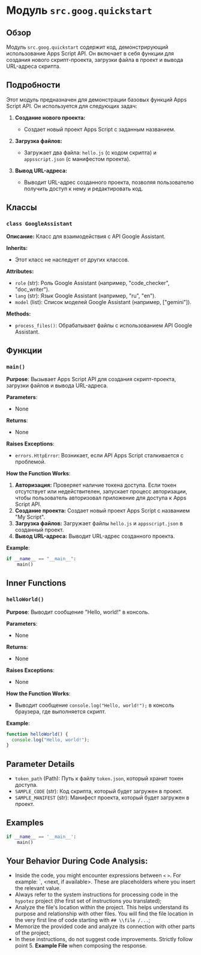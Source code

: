 # Модуль `src.goog.quickstart`

## Обзор

Модуль `src.goog.quickstart` содержит код, демонстрирующий использование Apps Script API. Он включает в себя функции для создания нового скрипт-проекта, загрузки файла в проект и вывода URL-адреса скрипта.

## Подробности

Этот модуль предназначен для демонстрации базовых функций Apps Script API. Он используется для следующих задач:

1. **Создание нового проекта:** 
   - Создает новый проект Apps Script с заданным названием.

2. **Загрузка файлов:**
   - Загружает два файла: `hello.js` (с кодом скрипта) и `appsscript.json` (с манифестом проекта).

3. **Вывод URL-адреса:**
   - Выводит URL-адрес созданного проекта, позволяя пользователю получить доступ к нему и редактировать код.

## Классы

### `class GoogleAssistant`

**Описание:** Класс для взаимодействия с API Google Assistant.

**Inherits:** 
   - Этот класс не наследует от других классов.

**Attributes:**

- `role` (str): Роль Google Assistant (например, "code_checker", "doc_writer").
- `lang` (str): Язык Google Assistant (например, "ru", "en").
- `model` (list): Список моделей Google Assistant (например, ["gemini"]).

**Methods:**

- `process_files()`:  Обрабатывает файлы с использованием API Google Assistant.

## Функции

### `main()`

**Purpose**: Вызывает Apps Script API для создания скрипт-проекта, загрузки файлов и вывода URL-адреса.

**Parameters**:

- None

**Returns**:

- None

**Raises Exceptions**:

- `errors.HttpError`: Возникает, если API Apps Script сталкивается с проблемой.

**How the Function Works**:

1. **Авторизация:** Проверяет наличие токена доступа. Если токен отсутствует или недействителен, запускает процесс авторизации, чтобы пользователь авторизовал приложение для доступа к Apps Script API.
2. **Создание проекта:** Создает новый проект Apps Script с названием "My Script".
3. **Загрузка файлов:** Загружает файлы `hello.js` и `appsscript.json` в созданный проект.
4. **Вывод URL-адреса:** Выводит URL-адрес созданного проекта.

**Example**:

```python
if __name__ == "__main__":
    main()
```

## Inner Functions

### `helloWorld()`

**Purpose**: Выводит сообщение "Hello, world!" в консоль.

**Parameters**:

- None

**Returns**:

- None

**Raises Exceptions**:

- None

**How the Function Works**:

- Выводит сообщение `console.log("Hello, world!");` в консоль браузера, где выполняется скрипт.

**Example**:

```javascript
function helloWorld() {
  console.log("Hello, world!");
}
```

## Parameter Details

- `token_path` (Path): Путь к файлу `token.json`, который хранит токен доступа.
- `SAMPLE_CODE` (str): Код скрипта, который будет загружен в проект.
- `SAMPLE_MANIFEST` (str): Манифест проекта, который будет загружен в проект.

## Examples

```python
if __name__ == '__main__':
    main()
```

## Your Behavior During Code Analysis:

- Inside the code, you might encounter expressions between `<` `>`. For example: `<instruction for gemini model:Loading product descriptions into PrestaShop.>, <next, if available>. These are placeholders where you insert the relevant value.
- Always refer to the system instructions for processing code in the `hypotez` project (the first set of instructions you translated);
- Analyze the file's location within the project. This helps understand its purpose and relationship with other files. You will find the file location in the very first line of code starting with `## \\file /...`;
- Memorize the provided code and analyze its connection with other parts of the project;
- In these instructions, do not suggest code improvements. Strictly follow point 5. **Example File** when composing the response.